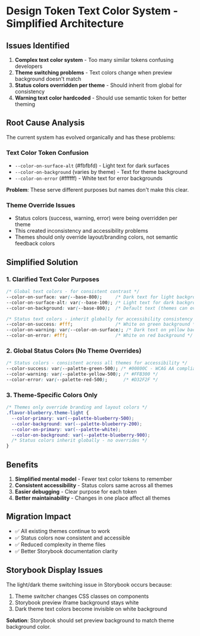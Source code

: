 # Design Token Text Color System - Simplified Architecture

## Issues Identified

1. **Complex text color system** - Too many similar tokens confusing developers
2. **Theme switching problems** - Text colors change when preview background doesn't match
3. **Status colors overridden per theme** - Should inherit from global for consistency
4. **Warning text color hardcoded** - Should use semantic token for better theming

## Root Cause Analysis

The current system has evolved organically and has these problems:

### Text Color Token Confusion
- `--color-on-surface-alt` (#fbfbfd) - Light text for dark surfaces
- `--color-on-background` (varies by theme) - Text for theme background
- `--color-on-error` (#ffffff) - White text for error backgrounds

**Problem**: These serve different purposes but names don't make this clear.

### Theme Override Issues
- Status colors (success, warning, error) were being overridden per theme
- This created inconsistency and accessibility problems
- Themes should only override layout/branding colors, not semantic feedback colors

## Simplified Solution

### 1. Clarified Text Color Purposes

```css
/* Global text colors - for consistent contrast */
--color-on-surface: var(--base-800);     /* Dark text for light backgrounds */
--color-on-surface-alt: var(--base-100); /* Light text for dark backgrounds */
--color-on-background: var(--base-800);  /* Default text (themes can override) */

/* Status text colors - inherit globally for accessibility consistency */
--color-on-success: #fff;                /* White on green background */
--color-on-warning: var(--color-on-surface); /* Dark text on yellow background */
--color-on-error: #fff;                  /* White on red background */
```

### 2. Global Status Colors (No Theme Overrides)

```css
/* Status colors - consistent across all themes for accessibility */
--color-success: var(--palette-green-500); /* #00800C - WCAG AA compliant */
--color-warning: var(--palette-yellow-500); /* #FFB300 */
--color-error: var(--palette-red-500);      /* #D32F2F */
```

### 3. Theme-Specific Colors Only

```css
/* Themes only override branding and layout colors */
.flavor-blueberry.theme-light {
  --color-primary: var(--palette-blueberry-500);
  --color-background: var(--palette-blueberry-200);
  --color-on-primary: var(--palette-white);
  --color-on-background: var(--palette-blueberry-900);
  /* Status colors inherit globally - no overrides */
}
```

## Benefits

1. **Simplified mental model** - Fewer text color tokens to remember
2. **Consistent accessibility** - Status colors same across all themes
3. **Easier debugging** - Clear purpose for each token
4. **Better maintainability** - Changes in one place affect all themes

## Migration Impact

- ✅ All existing themes continue to work
- ✅ Status colors now consistent and accessible
- ✅ Reduced complexity in theme files
- ✅ Better Storybook documentation clarity

## Storybook Display Issues

The light/dark theme switching issue in Storybook occurs because:
1. Theme switcher changes CSS classes on components
2. Storybook preview iframe background stays white
3. Dark theme text colors become invisible on white background

**Solution**: Storybook should set preview background to match theme background color.
